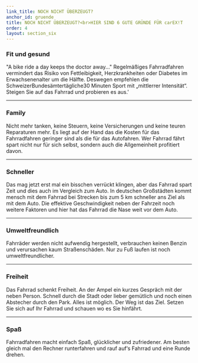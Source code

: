 ```yaml
---
link_title: NOCH NICHT ÜBERZEUGT?
anchor_id: gruende
title: NOCH NICHT ÜBERZEUGT?<br>HIER SIND 6 GUTE GRÜNDE FÜR carEX!T
order: 4
layout: section_six
---
```


### Fit und gesund
"A bike ride a day keeps the doctor away..."
Regelmäßiges Fahrradfahren vermindert das Risiko von Fettleibigkeit, Herzkrankheiten oder Diabetes im Erwachsenenalter um die Hälfte. Deswegen empfehlen die SchweizerBundesämtertägliche30 Minuten Sport mit „mittlerrer Intensität“. Steigen Sie auf das Fahrrad und probieren es aus.'

***

### Family
Nicht mehr tanken, keine Steuern, keine Versicherungen und keine teuren Reparaturen mehr.
Es liegt auf der Hand das die Kosten für das Fahrradfahren geringer sind als die für das Autofahren.
Wer Fahrrad fährt spart nicht nur für sich selbst, sondern auch die Allgemeinheit profitiert davon.

***

### Schneller
Das mag jetzt erst mal ein bisschen verrückt klingen, aber das Fahrrad spart Zeit und dies auch im Vergleich zum Auto. In deutschen Großstädten kommt mensch mit dem Fahrrad bei Strecken bis zum 5 km schneller ans Ziel als mit dem Auto.
Die effektive Geschwindigkeit neben der Fahrzeit noch weitere Faktoren und hier hat das Fahrrad die Nase weit vor dem Auto.

***

### Umweltfreundlich
Fahrräder werden nicht aufwendig hergestellt, verbrauchen keinen Benzin und verursachen kaum Straßenschäden.
Nur zu Fuß laufen ist noch umweltfreundlicher.

***

### Freiheit
Das Fahrrad schenkt Freiheit.
An der Ampel ein kurzes Gespräch mit der neben Person. Schnell durch die Stadt oder lieber gemütlich und noch einen Abstecher durch den Park. Alles ist möglich. Der Weg ist das Ziel. Setzen Sie sich auf Ihr Fahrrad und schauen wo es Sie hinfährt.

***

### Spaß
Fahrradfahren macht einfach Spaß, glücklicher und zufriedener.
Am besten gleich mal den Rechner runterfahren und rauf auf‘s Fahrrad und eine Runde drehen.